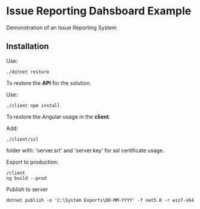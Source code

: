 # Issue Reporting Dahsboard Example
Demonstration of an Issue Reporting System

## Installation
Use:
```
./dotnet restore
```
To restore the **API** for the solution.

Use:
```
./client npm install
```
To restore the Angular usage in the **client**.

Add:
```
./client/ssl
```
folder with: 'server.srt' and 'server.key' for ssl certificate usage.

Export to production:
```
/client
ng build --prod
```

Publish to server
```
dotnet publish -o 'C:\System Exports\DD-MM-YYYY' -f net5.0 -r win7-x64
```

